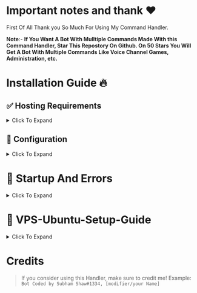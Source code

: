 # Important notes and thank ❤️
First Of All Thank you So Much For Using My Command Handler.

**Note**:- **If You Want A Bot With Mulltiple Commands Made With this Command Handler, Star This Repostory On Github. On 50 Stars You Will Get A Bot With Multiple Commands Like Voice Channel Games, Administration, etc.**


# Installation Guide 🔥
## ✅ Hosting Requirements

<details>
<summary>Click To Expand</summary>

* [Node.js](https://nodejs.org) Version 16.6 Or Higher, I Recommend the STABLE Version To Get Rid Of Any Errors.
* A VPS would be advised, so you don't need to keep your PC/laptop/RasPi 24/7 online! 
* If You Have A VPS Then See This [VPS Ubuntu Setup Guide](/#-VPS-Ubuntu-Setup-Guide) 

</details>


## 🤖 Configuration 

<details>
<summary>Click To Expand</summary>

1. `./botconfig/config.json`
    * `token` you can get from: [Discord-Developers-Portal](https://discord.com/developers/applications)
    * `prefix` is the command prefix, you can change it to whatever you want.
    * `ownerID` is the ID of the owner of the bot.
    * `status` is the status of the bot. You Can Change the `text1` and `text2` In The following Things Which Are predefined in ./events/ready.json [`{prefix}`, `{guildcount}`, `{membercount}`, `{created}`, `{createdime}`, `{name}`, `{tag}`, `{commands}`].

2. `./botconfig/emoji.json`
    * Fill the emojies You Want
    * Dont Keep It Blank !!!!

3. `./botconfig/embed.json`
    * `color` is the color of the embed.
    * `name` is the name of the bot.

</details>

# 🌟 Startup And Errors

<details>
<summary>Click To Expand</summary>

1. Package Installation 
    * Type The Following In Your Console Or Terminal To Install The Required Packages
    ```

    npm i @discordjs/opus @discordjs/voice cron discord-ytdl-core discord.js ffmpeg-static fs libsodium-wrappers moment ms youtube-sr ytdl-core

    ```
    After The Packages Are Installed Ignore The red and yellow errors instead of `npmERR` Errors. 
    If You Are Getting This Kind Of Errors Then You Need to read And Understand What Is The Error Like If Any File Is Missing Or Something Like That.

    * Now, Type The Following In The Console To Start Your Bot
    ```

    node index.js

    ```
    **Note**:- You Can Also Type `node .` To Start The Bot

2. Error Solving 
    * If You Are Getting `node:events` Error While Running `node .` or `node index.js`, Paste This Command In Your Console Or Terminal
    ```

    npm i --save-dev node@lts && npm config set prefix=$(pwd)/node_modules/node && export PATH=$(pwd)/node_modules/node/bin:$PATH

    ```
### You Are Good To Go Now! ✈️


* Still Cant Get Rid OF The Errors? 
    DM Me The Error At `Subham Shaw#1334`. I Will defeanatly help you.

</details>

# 🚀 VPS-Ubuntu-Setup-Guide
<details>
<summary>Click To Expand</summary>

1. Node.js Installation
    * Step 1 – Update the APT index
    ```
    sudo apt update -y  
    sudo apt clean all
    ```

2. Install Node.js from the repository
    * Execute the commands below as root user.
    ```
    curl -fsSL https://deb.nodesource.com/setup_16.x | sudo bash -

    ```    

    * Once the Node.js repository is configured, install Node.js by executing the commands below:
    ```
    apt install -y nodejs vim
    ```

3. Verifing Node.js installation

    * To verify Node.js version:
    ```
    node -v
    ```
    Expected result: 
    ```
    v16.15.1
    ```

    If You Get The Result Something Like This then You Are Good To Go. If NOT Then You Might Not Have upgraded The ubuntu version.

4. Installing pm2 (Process Manager) 
    pm2 Is a Process Manager Which Keeps The Bot On Even IF You Close The Console.

    * To Install pm2:
    ```
    npm i pm2 -g
    ```

5. Starting The Bot 
    * Firstly Head Over The The Directory Where You Have Installed The Code.
    * Then Paste The Following In The Console To Start The Bot
    ```
    pm2 start index.js
    ```

    * Paste This To Stop The Bot
    ```
    pm2 stop 0
    ```
    Or
    ```
    pm2 stop index.js
    ```

    You Are Good To Go Now!

</details>

# Credits
> If you consider using this Handler, make sure to credit me!
> Example: `Bot Coded by Subham Shaw#1334, [modifier/your Name]`
